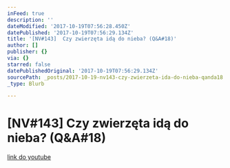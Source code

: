 ```yaml
---
inFeed: true
description: ''
dateModified: '2017-10-19T07:56:28.450Z'
datePublished: '2017-10-19T07:56:29.134Z'
title: '[NV#143]  Czy zwierzęta idą do nieba? (Q&A#18)'
author: []
publisher: {}
via: {}
starred: false
datePublishedOriginal: '2017-10-19T07:56:29.134Z'
sourcePath: _posts/2017-10-19-nv143-czy-zwierzeta-ida-do-nieba-qanda18.md
_type: Blurb

---
```

# \[NV\#143\] Czy zwierzęta idą do nieba? (Q&A\#18)
[link do youtube][0]

[0]: https://youtu.be/QN4bwrR2kVg